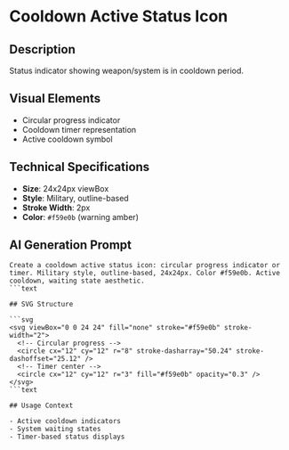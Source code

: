 # Cooldown Active Status Icon

## Description

Status indicator showing weapon/system is in cooldown period.

## Visual Elements

- Circular progress indicator
- Cooldown timer representation
- Active cooldown symbol

## Technical Specifications

- **Size**: 24x24px viewBox
- **Style**: Military, outline-based
- **Stroke Width**: 2px
- **Color**: `#f59e0b` (warning amber)

## AI Generation Prompt

```text
Create a cooldown active status icon: circular progress indicator or timer. Military style, outline-based, 24x24px. Color #f59e0b. Active cooldown, waiting state aesthetic.
```text

## SVG Structure

```svg
<svg viewBox="0 0 24 24" fill="none" stroke="#f59e0b" stroke-width="2">
  <!-- Circular progress -->
  <circle cx="12" cy="12" r="8" stroke-dasharray="50.24" stroke-dashoffset="25.12" />
  <!-- Timer center -->
  <circle cx="12" cy="12" r="3" fill="#f59e0b" opacity="0.3" />
</svg>
```text

## Usage Context

- Active cooldown indicators
- System waiting states
- Timer-based status displays

